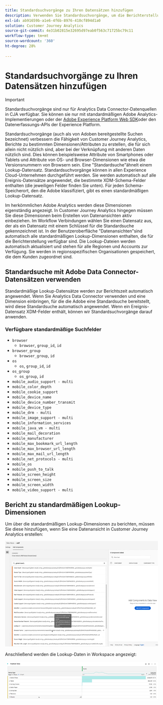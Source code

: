 ```yaml
---
title: Standardsuchvorgänge zu Ihren Datensätzen hinzufügen
description: Verwenden Sie Standardsuchvorgänge, um die Berichterstellung um nützliche Dimensionen in Customer Journey Analytics zu erweitern.
exl-id: ab91659b-a1e6-4f6b-8976-410cf894d1a0
solution: Customer Journey Analytics
source-git-commit: 4e31b02815e32695d97eab0f563c71725bc79c11
workflow-type: tm+mt
source-wordcount: '360'
ht-degree: 28%

---
```


# Standardsuchvorgänge zu Ihren Datensätzen hinzufügen

>[!IMPORTANT]
>Standardsuchvorgänge sind nur für Analytics Data Connector-Datenquellen in CJA verfügbar. Sie können sie nur mit standardmäßigen Adobe Analytics-Implementierungen oder der [Adobe Experience Platform Web SDK](https://experienceleague.adobe.com/docs/experience-platform/edge/home.html)oder den Datenerfassungs-APIs der Experience Platform.

Standardsuchvorgänge (auch als von Adoben bereitgestellte Suchen bezeichnet) verbessern die Fähigkeit von Customer Journey Analytics, Berichte zu bestimmten Dimensionen/Attributen zu erstellen, die für sich allein nicht nützlich sind, aber bei der Verknüpfung mit anderen Daten nützlich sind. Dies können beispielsweise Attribute von Smartphones oder Tablets und Attribute von OS- und Browser-Dimensionen wie etwa die Versionsnummern von Browsern sein. Eine &quot;Standardsuche&quot;ähnelt einem Lookup-Datensatz. Standardsuchvorgänge können in allen Experience Cloud-Unternehmen durchgeführt werden. Sie werden automatisch auf alle Ereignis-Datensätze angewendet, die bestimmte XDM-Schema-Felder enthalten (die jeweiligen Felder finden Sie unten). Für jeden Schema-Speicherort, den die Adobe klassifiziert, gibt es einen standardmäßigen Lookup-Datensatz.

Im herkömmlichen Adobe Analytics werden diese Dimensionen eigenständig angezeigt. In Customer Journey Analytics hingegen müssen Sie diese Dimensionen beim Erstellen von Datenansichten aktiv einbeziehen. Im Workflow Verbindungen wählen Sie einen Datensatz aus, der als ein Datensatz mit einem Schlüssel für die Standardsuche gekennzeichnet ist. In der Benutzeroberfläche &quot;Datenansichten&quot;sind automatisch alle standardmäßigen Lookup-Dimensionen enthalten, die für die Berichterstellung verfügbar sind. Die Lookup-Dateien werden automatisch aktualisiert und stehen für alle Regionen und Accounts zur Verfügung. Sie werden in regionsspezifischen Organisationen gespeichert, die dem Kunden zugeordnet sind.

## Standardsuche mit Adobe Data Connector-Datensätzen verwenden

Standardmäßige Lookup-Datensätze werden zur Berichtszeit automatisch angewendet. Wenn Sie Analytics Data Connector verwenden und eine Dimension einbringen, für die die Adobe eine Standardsuche bereitstellt, wird diese Standardsuche automatisch angewendet. Wenn ein Ereignis-Datensatz XDM-Felder enthält, können wir Standardsuchvorgänge darauf anwenden.

### Verfügbare standardmäßige Suchfelder

* `browser`
   * `browser`, `group_id`, `id`
* `browser_group`
   * `browser_group`, `id`
* `os`
   * `os`, `group_id`, `id`
* `os_group`
   * `os_group`, `id`
* `mobile_audio_support - multi`
* `mobile_color_depth`
* `mobile_cookie_support`
* `mobile_device_name`
* `mobile_device_number_transmit`
* `mobile_device_type`
* `mobile_drm - multi`
* `mobile_image_support - multi`
* `mobile_information_services`
* `mobile_java_vm - multi`
* `mobile_mail_decoration`
* `mobile_manufacturer`
* `mobile_max_bookmark_url_length`
* `mobile_max_browser_url_length`
* `mobile_max_mail_url_length`
* `mobile_net_protocols - multi`
* `mobile_os`
* `mobile_push_to_talk`
* `mobile_screen_height`
* `mobile_screen_size`
* `mobile_screen_width`
* `mobile_video_support - multi`

## Bericht zu standardmäßigen Lookup-Dimensionen

Um über die standardmäßigen Lookup-Dimensionen zu berichten, müssen Sie diese hinzufügen, wenn Sie eine Datenansicht in Customer Journey Analytics erstellen:

![](assets/global-lookup.png)

Anschließend werden die Lookup-Daten in Workspace angezeigt:

![](assets/gl-reporting.png)
